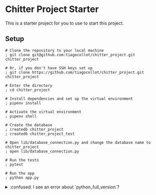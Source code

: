 # Chitter Project Starter

This is a starter project for you to use to start this project.


## Setup

```shell
# Clone the repository to your local machine
; git clone git@github.com:tiagocollot/chitter_project.git chitter_project

# Or, if you don't have SSH keys set up
; git clone https://github.com/tiagocollot/chitter_project.git chitter_project

# Enter the directory
; cd chitter_project

# Install dependencies and set up the virtual environment
; pipenv install

# Activate the virtual environment
; pipenv shell

# Create the database
; createdb chitter_project
; createdb chitter_project_test

# Open lib/database_connection.py and change the database name to chitter_project
; open lib/database_connection.py

# Run the tests
; pytest

# Run the app
; python app.py
```

<details>
  <summary>:confused: I see an error about `python_full_version`?</summary>

  <!-- OMITTED -->

  ---

  Your `pipenv` may be outdated and subject to a bug with newer `Pipfile`s.

  ```shell
  ; pipenv --version
  2022.9.24 # If you see something in September 2022, try this
  ; pip3 install "pipenv>=2022.11.5" -U
  # pip3 will update pipenv for you

  # Then try running `pipenv install` again
  ; pipenv install
  ```


